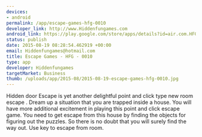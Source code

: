```yaml
--- 
devices: 
- android
permalink: /app/escape-games-hfg-0010
developer_link: http://www.Hiddenfungames.com
android_link: https://play.google.com/store/apps/details?id=air.com.HFG.EscapeGames.AmazingHouseEscape
status: publish
date: 2015-08-19 08:28:54.462919 +00:00
email: Hiddenfungames@hotmail.com
title: Escape Games - HFG - 0010
type: app
developer: Hiddenfungames
targetMarket: Business
thumb: /uploads/app/2015-08/2015-08-19-escape-games-hfg-0010.jpg
---
```


Hidden door Escape is yet another delightful point and click type new room escape . Dream up a situation that you are trapped inside a house. You will have more additional excitement in playing this point and click escape game. You need to get escape from this house by finding the objects for figuring out the puzzles. So there is no doubt that you will surely find the way out. Use key to escape from room.
